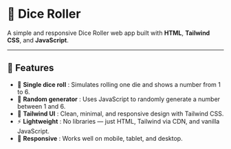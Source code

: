 # 🎲 Dice Roller

A simple and responsive Dice Roller web app built with **HTML**, **Tailwind CSS**, and **JavaScript**.

---

## 🚀 Features  
- 🎲 **Single dice roll** : Simulates rolling one die and shows a number from 1 to 6.  
- 🔁 **Random generator** : Uses JavaScript to randomly generate a number between 1 and 6.  
- 🎨 **Tailwind UI** : Clean, minimal, and responsive design with Tailwind CSS.  
- ⚡ **Lightweight** : No libraries — just HTML, Tailwind via CDN, and vanilla JavaScript.  
- 📱 **Responsive** : Works well on mobile, tablet, and desktop.
